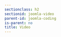 ```yaml
---
sectionclass: h2
sectionid: joomla-video
parent-id: joomla-coding
is-parent: no
title: Video
---
```

